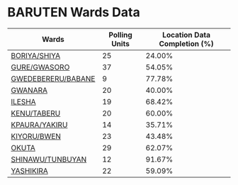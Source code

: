 
# BARUTEN Wards Data

| Wards | Polling Units | Location Data Completion (%) |
| ---- | ----- | ------- |
| [BORIYA/SHIYA](./wards/5671-boriya/shiya) | 25 | 24.00% |
| [GURE/GWASORO](./wards/5672-gure/gwasoro) | 37 | 54.05% |
| [GWEDEBERERU/BABANE](./wards/5673-gwedebereru/babane) | 9 | 77.78% |
| [GWANARA](./wards/5674-gwanara) | 20 | 40.00% |
| [ILESHA](./wards/5675-ilesha) | 19 | 68.42% |
| [KENU/TABERU](./wards/5676-kenu/taberu) | 20 | 60.00% |
| [KPAURA/YAKIRU](./wards/5677-kpaura/yakiru) | 14 | 35.71% |
| [KIYORU/BWEN](./wards/5678-kiyoru/bwen) | 23 | 43.48% |
| [OKUTA](./wards/5679-okuta) | 29 | 62.07% |
| [SHINAWU/TUNBUYAN](./wards/5680-shinawu/tunbuyan) | 12 | 91.67% |
| [YASHIKIRA](./wards/5681-yashikira) | 22 | 59.09% |




